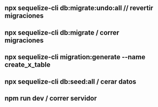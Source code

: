## npx sequelize-cli db:migrate:undo:all // revertir migraciones
## npx sequelize-cli db:migrate / correr migraciones

## npx sequelize-cli migration:generate --name create_x_table

## npx sequelize-cli db:seed:all / cerar datos

## npm run dev /  correr servidor


